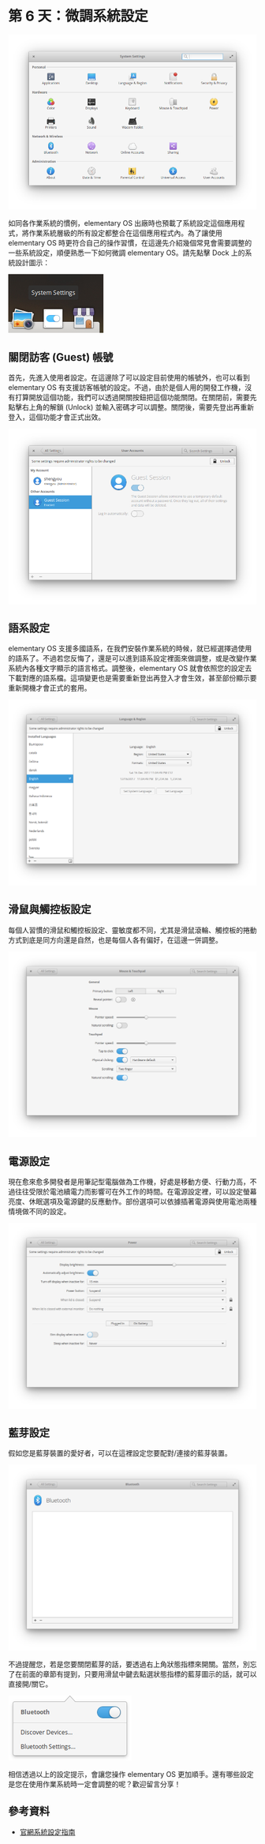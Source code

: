 # 第 6 天：微調系統設定

![](assets/day-6/settings-1.png)

如同各作業系統的慣例，elementary OS 出廠時也預載了系統設定這個應用程式，將作業系統層級的所有設定都整合在這個應用程式內。為了讓使用 elementary OS 時更符合自己的操作習慣，在這邊先介紹幾個常見會需要調整的一些系統設定，順便熟悉一下如何微調 elementary OS。請先點擊 Dock 上的系統設計圖示：

![](assets/day-6/settings-2.png)

## 關閉訪客 (Guest) 帳號

首先，先進入使用者設定。在這邊除了可以設定目前使用的帳號外，也可以看到 elementary OS 有支援訪客帳號的設定。不過，由於是個人用的開發工作機，沒有打算開放這個功能，我們可以透過開關按鈕把這個功能關閉。在關閉前，需要先點擊右上角的解鎖 (Unlock) 並輸入密碼才可以調整。關閉後，需要先登出再重新登入，這個功能才會正式出效。

![](assets/day-6/settings-3.png)

## 語系設定

elementary OS 支援多國語系，在我們安裝作業系統的時候，就已經選擇過使用的語系了。不過若您反悔了，還是可以進到語系設定裡面來做調整，或是改變作業系統內各種文字顯示的語言格式。調整後，elementary OS 就會依照您的設定去下載對應的語系檔。這項變更也是需要重新登出再登入才會生效，甚至部份顯示要重新開機才會正式的套用。

![](assets/day-6/settings-5.png)

## 滑鼠與觸控板設定

每個人習慣的滑鼠和觸控板設定、靈敏度都不同，尤其是滑鼠滾輪、觸控板的捲動方式到底是同方向還是自然，也是每個人各有偏好，在這邊一併調整。

![](assets/day-6/settings-6.png)

## 電源設定

現在愈來愈多開發者是用筆記型電腦做為工作機，好處是移動方便、行動力高，不過往往受限於電池續電力而影響可在外工作的時間。在電源設定裡，可以設定螢幕亮度、休眠選項及電源鍵的反應動作。部份選項可以依據插著電源與使用電池兩種情境做不同的設定。

![](assets/day-6/settings-7.png)

## 藍芽設定

假如您是藍芽裝置的愛好者，可以在這裡設定您要配對/連接的藍芽裝置。

![](assets/day-6/settings-8.png)

不過提醒您，若是您要關閉藍芽的話，要透過右上角狀態指標來開關。當然，別忘了在前面的章節有提到，只要用滑鼠中鍵去點選狀態指標的藍芽圖示的話，就可以直接開/關它。

![](assets/day-6/settings-9.png)

相信透過以上的設定提示，會讓您操作 elementary OS 更加順手。還有哪些設定是您在使用作業系統時一定會調整的呢？歡迎留言分享！

## 參考資料

* [官網系統設定指南](https://elementary.io/zh_TW/docs/learning-the-basics#system-settings)
